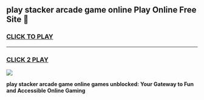 
## play stacker arcade game online Play Online Free Site 👋
<h3>
<a href="https://download.freeplayer.one?title=play_stacker_arcade_game_online&ref=21F">CLICK TO PLAY</a></h3>
<hr>

<h3>
<a href="https://download.freeplayer.one?title=play_stacker_arcade_game_online&ref=21F">CLICK 2 PLAY</a>
  
</h3>

<a href="https://download.freeplayer.one?title=play_stacker_arcade_game_online&ref=21F"><img src="https://cdnb.artstation.com/p/assets/images/images/032/539/853/original/anto-thomas-button-gif.gif"></a>


**play stacker arcade game online games unblocked: Your Gateway to Fun and Accessible Online Gaming**
